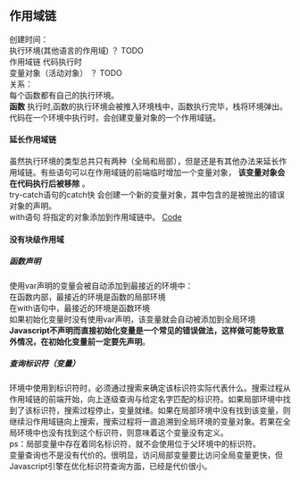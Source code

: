 ## 作用域链  
                            
创建时间：  
执行环境(其他语言的作用域)     ？ TODO  
作用域链                     代码执行时  
变量对象（活动对象）          ？ TODO  
关系：  
每个函数都有自己的执行环境。    
__函数__ 执行时,函数的执行环境会被推入环境栈中，函数执行完毕，栈将环境弹出。  
代码在一个环境中执行时，会创建变量对象的一个作用域链。  
#### 延长作用域链  
虽然执行环境的类型总共只有两种（全局和局部），但是还是有其他办法来延长作用域链。有些语句可以在作用域链的前端临时增加一个变量对象， __该变量对象会在代码执行后被移除__ 。     
try-catch语句的catch快  会创建一个新的变量对象，其中包含的是被抛出的错误对象的声明。  
with语句 将指定的对象添加到作用域链中。  [Code](https://github.com/yuanxuzhang/javascript-test/blob/master/variable-scope-memory/ExtendScopeChain.js)  
#### 没有块级作用域  
##### 函数声明  
使用var声明的变量会被自动添加到最接近的环境中：  
在函数内部，最接近的环境是函数的局部环境  
在with语句中，最接近的环境是函数环境  
如果初始化变量时没有使用var声明，该变量就会自动被添加到全局环境  
__Javascript不声明而直接初始化变量是一个常见的错误做法，这样做可能导致意外情况，在初始化变量前一定要先声明__。  

##### 查询标识符（变量）  
环境中使用到标识符时，必须通过搜索来确定该标识符实际代表什么。搜索过程从作用域链的前端开始，向上逐级查询与给定名字匹配的标识符。如果局部环境中找到了该标识符，搜索过程停止，变量就绪。如果在局部环境中没有找到该变量，则继续沿作用域链向上搜索，搜索过程将一直追溯到全局环境的变量对象。若果在全局环境中也没有找到这个标识符，则意味着这个变量没有定义。  
ps：局部变量中存在着同名标识符，就不会使用位于父环境中的标识符。  
变量查询也不是没有代价的。很明显，访问局部变量要比访问全局变量更快，但Javascript引擎在优化标识符查询方面，已经是代价很小。  









